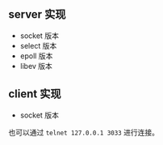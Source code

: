 ## server 实现

- socket 版本
- select 版本
- epoll 版本
- libev 版本

## client 实现

- socket 版本

也可以通过 `telnet 127.0.0.1 3033` 进行连接。

